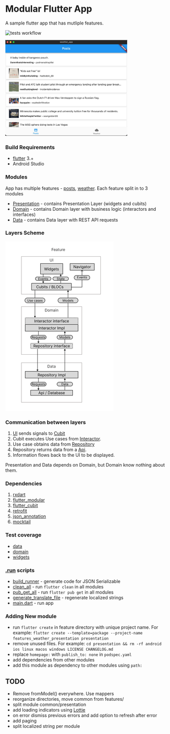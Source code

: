 # Modular Flutter App
A sample flutter app that has mutliple features.

![tests workflow](https://github.com/0x384c0/Experiments-flutter/actions/workflows/unit_tests.yml/badge.svg)

<img src="/media/mac_app_screenshot.jpg" height="300">

### Build Requirements
* [flutter](https://github.com/flutter/flutter) 3.+
* Android Studio

### Modules
App has multiple features - [posts](/features/reddit_posts), [weather](/features/weather). Each feature split in to 3 modules
- [Presentation](/features/reddit_posts/presentation) - contains Presentation Layer (widgets and cubits)
- [Domain](/features/reddit_posts/domain) - contains Domain layer with business logic (interactors and interfaces)
- [Data](/features/reddit_posts/data) - contains Data layer with REST API requests

### Layers Scheme

![layers](/media/layers.jpg)

### Communication between layers

1. [UI](/features/reddit_posts/presentation/lib/widgets/posts_page.dart) sends signals to [Cubit](/features/reddit_posts/presentation/lib/widgets/posts_cubit.dart)
2. Cubit executes Use cases from [Interactor](/features/reddit_posts/domain/lib/usecases/interactor.dart).
3. Use case obtains data from [Repository](/features/reddit_posts/data/lib/repository/remote_repository.dart)
4. Repository returns data from a [Api](/features/reddit_posts/data/lib/api/reddit_api.dart).
5. Information flows back to the UI to be displayed.

Presentation and Data depends on Domain, but Domain know nothing about them.

### Dependencies

1. [rxdart](https://pub.dev/packages/rxdart)
1. [flutter_modular](https://pub.dev/packages/flutter_modular)
1. [flutter_cubit](https://pub.dev/documentation/flutter_cubit/latest/)
1. [retrofit](https://pub.dev/packages/retrofit)
1. [json_annotation](https://pub.dev/packages/json_annotation)
1. [mocktail](https://pub.dev/packages/mocktail)

### Test coverage
- [data](/test/features/weather/data/remote_repository_test.dart)
- [domain](/test/features/weather/domain/interactor_test.dart)
- [widgets](/test/features/weather/presentation)

### [.run](.run) scripts
* [build_runner](.run/build_runner.run.xml) - generate code for JSON Serializable 
* [clean_all](.run/clean_all.run.xml) - run `flutter clean` in all modules
* [pub_get_all](.run/pub_get_all.run.xml) - run `flutter pub get` in all modules
* [generate_translate_file](.run/generate_translate_file.run.xml) - regenerate localized strings
* [main.dart](.run/main.dart.run.xml) - run app

### Adding New module
- run `flutter create` in feature directory with unique project name. For example: `flutter create --template=package --project-name features_weather_presentation presentation`
- remove unused files. For example: `cd presentation && rm -rf android ios linux macos windows LICENSE CHANGELOG.md`
- replace `homepage:` with `publish_to: none` in `podspec.yaml`
- add dependencies from other modules
- add this module as dependency to other modules using `path:`

## TODO
* Remove fromModel() everywhere. Use mappers
* reorganize directories, move common from features/
* split module common/presentation
* add loading indicators using [Lottie](https://pub.dev/packages/lottie)
* on error dismiss previous errors and add option to refresh after error
* add paging
* split localized string per module